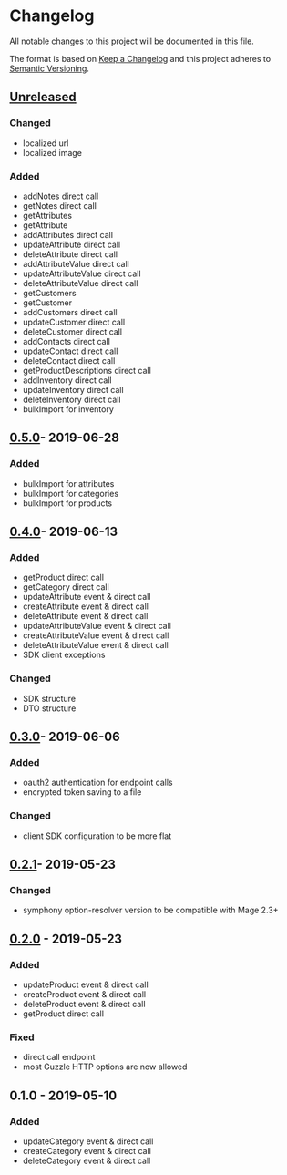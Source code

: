 # Changelog

All notable changes to this project will be documented in this file.

The format is based on [Keep a Changelog](http://keepachangelog.com/) and this project adheres to [Semantic Versioning](http://semver.org/).

## [Unreleased]
### Changed
- localized url
- localized image

### Added
- addNotes direct call
- getNotes direct call
- getAttributes
- getAttribute
- addAttributes direct call
- updateAttribute direct call
- deleteAttribute direct call
- addAttributeValue direct call
- updateAttributeValue direct call
- deleteAttributeValue direct call
- getCustomers
- getCustomer
- addCustomers direct call
- updateCustomer direct call
- deleteCustomer direct call
- addContacts direct call
- updateContact direct call
- deleteContact direct call
- getProductDescriptions direct call
- addInventory direct call
- updateInventory direct call
- deleteInventory direct call
- bulkImport for inventory

## [0.5.0]- 2019-06-28
### Added
- bulkImport for attributes
- bulkImport for categories
- bulkImport for products

## [0.4.0]- 2019-06-13
### Added
- getProduct direct call
- getCategory direct call
- updateAttribute event & direct call
- createAttribute event & direct call
- deleteAttribute event & direct call
- updateAttributeValue event & direct call
- createAttributeValue event & direct call
- deleteAttributeValue event & direct call
- SDK client exceptions

### Changed
- SDK structure
- DTO structure

## [0.3.0]- 2019-06-06
### Added
- oauth2 authentication for endpoint calls
- encrypted token saving to a file

### Changed
- client SDK configuration to be more flat

## [0.2.1]- 2019-05-23
### Changed
- symphony option-resolver version to be compatible with Mage 2.3+

## [0.2.0] - 2019-05-23
### Added
- updateProduct event & direct call
- createProduct event & direct call
- deleteProduct event & direct call
- getProduct direct call

### Fixed
- direct call endpoint
- most Guzzle HTTP options are now allowed

## 0.1.0 - 2019-05-10
### Added
- updateCategory event & direct call
- createCategory event & direct call
- deleteCategory event & direct call

[Unreleased]: https://github.com/shopgate/cart-integration-sdk-php/compare/0.5.0...HEAD
[0.5.0]: https://github.com/shopgate/cart-integration-sdk-php/compare/0.4.0...0.5.0
[0.4.0]: https://github.com/shopgate/cart-integration-sdk-php/compare/0.3.0...0.4.0
[0.3.0]: https://github.com/shopgate/cart-integration-sdk-php/compare/0.2.1...0.3.0
[0.2.1]: https://github.com/shopgate/cart-integration-sdk-php/compare/0.2.0...0.2.1
[0.2.0]: https://github.com/shopgate/cart-integration-sdk-php/compare/0.1.0...0.2.0
